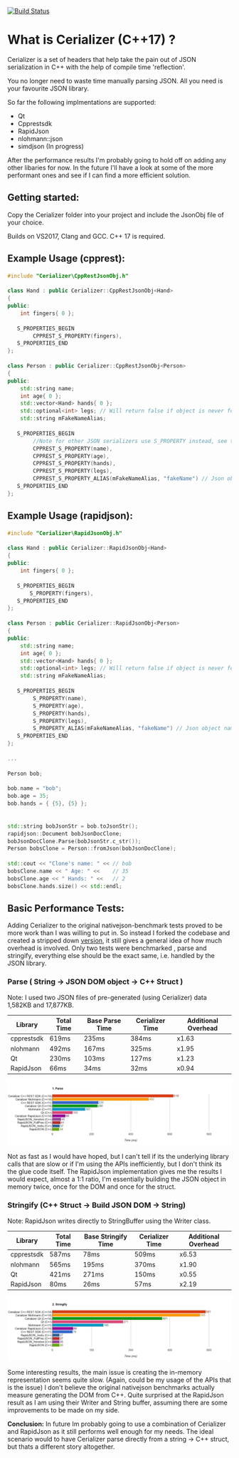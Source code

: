 [![Build Status](https://travis-ci.com/CathalT/Cerializer.svg?branch=master)](https://travis-ci.com/CathalT/Cerializer)

# What is Cerializer (C++17) ?

Cerializer is a set of headers that help take the pain out of JSON serialization in C++ with the help of compile time 'reflection'.

You no longer need to waste time manually parsing JSON.
All you need is your favourite JSON library.

So far the following implmentations are supported:

- Qt
- Cpprestsdk
- RapidJson
- nlohmann::json
- simdjson (In progress)

After the performance results I'm probably going to hold off on adding any other libaries for now.
In the future I'll have a look at some of the more performant ones and see if I can find a more efficient solution.

## Getting started:

Copy the Cerializer folder into your project and include the JsonObj file of your choice.

Builds on VS2017, Clang and GCC. C++ 17 is required.

## Example Usage (cpprest):

``` C++
#include "Cerializer\CppRestJsonObj.h"

class Hand : public Cerializer::CppRestJsonObj<Hand>
{
public:
    int fingers{ 0 };
    
   S_PROPERTIES_BEGIN
        CPPREST_S_PROPERTY(fingers),
   S_PROPERTIES_END
};

class Person : public Cerializer::CppRestJsonObj<Person>
{
public:
    std::string name;
    int age{ 0 };
    std::vector<Hand> hands{ 0 };
    std::optional<int> legs; // Will return false if object is never found in Json
    std::string mFakeNameAlias;
    
   S_PROPERTIES_BEGIN
        //Note for other JSON serializers use S_PROPERTY instead, see tests for examples.
        CPPREST_S_PROPERTY(name),
        CPPREST_S_PROPERTY(age),
        CPPREST_S_PROPERTY(hands),
        CPPREST_S_PROPERTY(legs),
        CPPREST_S_PROPERTY_ALIAS(mFakeNameAlias, "fakeName") // Json object name
   S_PROPERTIES_END
};

```

## Example Usage (rapidjson):
``` C++
#include "Cerializer\RapidJsonObj.h"

class Hand : public Cerializer::RapidJsonObj<Hand>
{
public:
    int fingers{ 0 };
    
   S_PROPERTIES_BEGIN
       S_PROPERTY(fingers),
   S_PROPERTIES_END
};

class Person : public Cerializer::RapidJsonObj<Person>
{
public:
    std::string name;
    int age{ 0 };
    std::vector<Hand> hands{ 0 };
    std::optional<int> legs; // Will return false if object is never found in Json
    std::string mFakeNameAlias;

   S_PROPERTIES_BEGIN
        S_PROPERTY(name),
        S_PROPERTY(age),
        S_PROPERTY(hands),
        S_PROPERTY(legs),
        S_PROPERTY_ALIAS(mFakeNameAlias, "fakeName") // Json object name
   S_PROPERTIES_END
};

...

Person bob;

bob.name = "bob";
bob.age = 35;
bob.hands = { {5}, {5} };


std::string bobJsonStr = bob.toJsonStr();
rapidjson::Document bobJsonDocClone;
bobJsonDocClone.Parse(bobJsonStr.c_str());
Person bobsClone = Person::fromJson(bobJsonDocClone);

std::cout << "Clone's name: " << // bob
bobsClone.name << " Age: " <<    // 35
bobsClone.age << " Hands: " <<   // 2
bobsClone.hands.size() << std::endl;
```

## Basic Performance Tests:
Adding Cerializer to the original nativejson-benchmark tests proved to be more work than I was willing to put in.
So instead I forked the codebase and created a stripped down [version](https://github.com/CathalT/nativejson-benchmark/tree/cerializer_tests), it still gives a general idea of how much overhead is involved.
Only two tests were benchmarked , parse and stringify, everything else should be the exact same, i.e. handled by the JSON library.

### Parse ( String -> JSON DOM object -> C++ Struct )

Note: I used two JSON files of pre-generated (using Cerializer) data 1,582KB and 17,877KB.

   Library    | Total Time | Base Parse Time | Cerializer Time | Additional Overhead
--------------|------------|-----------------|-----------------|--------------------
  cpprestsdk  |    619ms   |      235ms      |      384ms      |        x1.63
  nlohmann    |    492ms   |      167ms      |      325ms      |        x1.95
  Qt          |    230ms   |      103ms      |      127ms      |        x1.23
  RapidJson   |     66ms   |       34ms      |       32ms      |        x0.94
  
  ![Parse time](https://github.com/CathalT/nativejson-benchmark/blob/cerializer_tests/sample/performance_unknown_win32_vc2013_1.%20Parse_Time%20(ms).jpeg)
  
Not as fast as I would have hoped, but I can't tell if its the underlying library calls that are slow or if I'm using the APIs inefficiently, but I don't think its the glue code itself.
The RapidJson implementation gives me the results I would expect, almost a 1:1 ratio, I'm essentially building the JSON object in memory twice, once for the DOM and once for the struct.

### Stringify (C++ Struct -> Build JSON DOM -> String) 
Note: RapidJson writes directly to StringBuffer using the Writer class.
  
   Library    | Total Time | Base Stringify Time | Cerializer Time | Additional Overhead
--------------|------------|---------------------|-----------------|--------------------
  cpprestsdk  |    587ms   |         78ms        |      509ms      |        x6.53
  nlohmann    |    565ms   |        195ms        |      370ms      |        x1.90
  Qt          |    421ms   |        271ms        |      150ms      |        x0.55
  RapidJson   |     80ms   |         26ms        |       57ms      |        x2.19
  
![Stringify time](https://github.com/CathalT/nativejson-benchmark/blob/cerializer_tests/sample/performance_unknown_win32_vc2013_2.%20Stringify_Time%20(ms).jpeg)

Some interesting results, the main issue is creating the in-memory representation seems quite slow. (Again, could be my usage of the APIs that is the issue)
I don't believe the original nativejson benchmarks actually measure generating the DOM from C++.
Quite surprised at the RapidJson result as I am using their Writer and String buffer, assuming there are some improvements to be made on my side.

**Conclusion:**
In future Im probably going to use a combination of Cerializer and RapidJson as it still performs well enough for my needs.
The ideal scenario would to have Cerializer parse directly from a string -> C++ struct, but thats a different story altogether.
